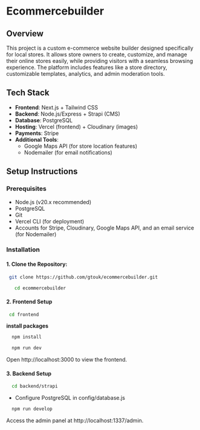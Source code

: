 # Ecommercebuilder

## Overview
This project is a custom e-commerce website builder designed specifically for local stores. It allows store owners to create, customize, and manage their online stores easily, while providing visitors with a seamless browsing experience. The platform includes features like a store directory, customizable templates, analytics, and admin moderation tools.

## Tech Stack
- **Frontend**: Next.js + Tailwind CSS
- **Backend**: Node.js/Express + Strapi (CMS)
- **Database**: PostgreSQL
- **Hosting**: Vercel (frontend) + Cloudinary (images)
- **Payments**: Stripe
- **Additional Tools**:
  - Google Maps API (for store location features)
  - Nodemailer (for email notifications)

## Setup Instructions
### Prerequisites
- Node.js (v20.x recommended)
- PostgreSQL
- Git
- Vercel CLI (for deployment)
- Accounts for Stripe, Cloudinary, Google Maps API, and an email service (for Nodemailer)

### Installation

#### 1. **Clone the Repository**:
  ```sh
   git clone https://github.com/gtouk/ecommercebuilder.git
```
```sh
   cd ecommercebuilder
```

 #### 2. **Frontend Setup**
 ```sh
  cd frontend
```
**install packages**
```sh
  npm install
```
```sh
  npm run dev
```

 Open http://localhost:3000 to view the frontend.

#### 3. **Backend Setup**
```sh
  cd backend/strapi
```
- Configure PostgreSQL in config/database.js
```sh
  npm run develop
```

 Access the admin panel at http://localhost:1337/admin.
